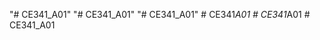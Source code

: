 "# CE341_A01" 
"# CE341_A01" 
"# CE341_A01" 
#   C E 3 4 1 _ A 0 1  
 #   C E 3 4 1 _ A 0 1  
 #   C E 3 4 1 _ A 0 1  
 
